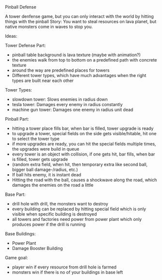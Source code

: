 Pinball Defense

A tower denfense game, but you can only interact with the world by hitting things with the pinball
Story: You want to steal resources on lava planet, but native monsters come in waves to stop you.

Ideas:

Tower Defense Part:

- pinball table background is lava texture (maybe with animation?)
- the enemies walk from top to bottom on a predefined path with concrete texture
- around the way are predefined places for towers
- Different tower types, which have much advantages when the right types are built near each other

Tower Types:

- slowdown tower: Slows enemies in radius down
- tesla tower: Damages every enemy in radius constantly
- machine gun tower: Damages one enemy in radius unit dead

Pinball Part:

- hitting a tower place fills bar, when bar is filled, tower upgrade is ready
- to upgrade a tower, special fields on the side gets visible/hitable, hit one to select the tower type
- if more upgrades are ready, you can hit the special fields multiple times, the upgrades were build in queue
- every tower is an object with collision, if one gets hit, bar fills, when bar is filled, tower gets upgrade
- (random extra field, when hit, then temporary extra like second ball, bigger ball damage-/radius, etc.)
- If ball hits enemy, it is instant dead
- Hitting the road with the ball, causes a shockwave along the road, which damages the enemies on the road a little

Base Part:

- drill hole with drill, the monsters want to destroy
- every building can be replaced by hitting special field which is only visible when specific building is destroyed
- all towers and factories need power from power plant which only produces power if the drill is running

Base Buildings:

- Power Plant
- Damage Booster Building

Game goal:

- player win if every resource from drill hole is farmed
- monsters win if there is no of your buildings in base left
